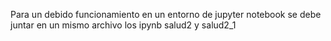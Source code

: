 Para un debido funcionamiento en un entorno de jupyter notebook se debe juntar en un mismo archivo los ipynb salud2 y salud2_1
